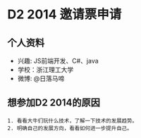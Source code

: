 # D2 2014 邀请票申请

## 个人资料

- 兴趣: JS前端开发、C#、java
- 学校：浙江理工大学
- 微博: @日落马啼

## 想参加D2 2014的原因

	1. 看看大牛们玩什么技术，了解一下技术的发展趋势。
	2. 明确自己的发展方向，看看如何进一步提升自己。
